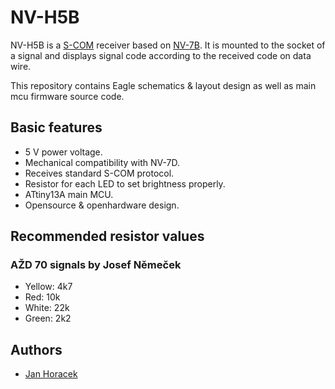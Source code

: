 # NV-H5B

NV-H5B is a [S-COM](https://www.mtb-model.com/elektro/s-com.htm) receiver based
on [NV-7B](https://www.mtb-model.com/elektro/s-com-nav.htm). It is mounted
to the socket of a signal and displays signal code according to the received code
on data wire.

This repository contains Eagle schematics & layout design as well as main mcu
firmware source code.

## Basic features

 * 5 V power voltage.
 * Mechanical compatibility with NV-7D.
 * Receives standard S-COM protocol.
 * Resistor for each LED to set brightness properly.
 * ATtiny13A main MCU.
 * Opensource & openhardware design.

## Recommended resistor values

### AŽD 70 signals by Josef Němeček

* Yellow: 4k7
* Red: 10k
* White: 22k
* Green: 2k2

## Authors

 * [Jan Horacek](mailto:jan.horacek@kmz-brno.cz)
